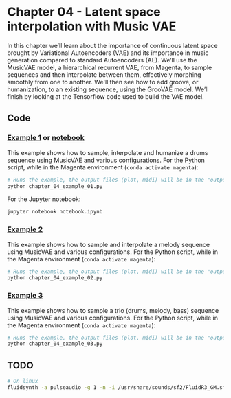 # Chapter 04 - Latent space interpolation with Music VAE 

In this chapter we’ll learn about the importance of continuous latent space 
brought by Variational Autoencoders (VAE) and its importance in music generation
compared to standard Autoencoders (AE). We’ll use the MusicVAE model, a 
hierarchical recurrent VAE, from Magenta, to sample sequences and then 
interpolate between them, effectively morphing smoothly from one to another. 
We'll then see how to add groove, or humanization, to an existing sequence, 
using the GrooVAE model. We’ll finish by looking at the Tensorflow code used 
to build the VAE model.

## Code

### [Example 1](chapter_04_example_01.py) or [notebook](notebook.ipynb)

This example shows how to sample, interpolate and humanize a drums sequence
using MusicVAE and various configurations. For the Python script, 
while in the Magenta environment (`conda activate magenta`):

```bash
# Runs the example, the output files (plot, midi) will be in the "output" folder
python chapter_04_example_01.py
```

For the Jupyter notebook:

```bash
jupyter notebook notebook.ipynb
```

### [Example 2](chapter_04_example_02.py)

This example shows how to sample and interpolate a melody sequence
using MusicVAE and various configurations. For the Python script, 
while in the Magenta environment (`conda activate magenta`):

```bash
# Runs the example, the output files (plot, midi) will be in the "output" folder
python chapter_04_example_02.py
```

### [Example 3](chapter_04_example_03.py)

This example shows how to sample a trio (drums, melody, bass) sequence
using MusicVAE and various configurations. For the Python script,
while in the Magenta environment
(`conda activate magenta`):

```bash
# Runs the example, the output files (plot, midi) will be in the "output" folder
python chapter_04_example_03.py
```

## TODO

```bash
# On linux
fluidsynth -a pulseaudio -g 1 -n -i /usr/share/sounds/sf2/FluidR3_GM.sf2 $( ls -t output/groove/*.mid | head -n1 )
```
